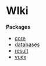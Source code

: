# WIki

**Packages**

-   [core](https://softvisio.github.io/core/)
-   [databases](https://softvisio.github.io/databases/)
-   [result](https://softvisio.github.io/result/)
-   [vuex](https://softvisio.github.io/vuex/)
